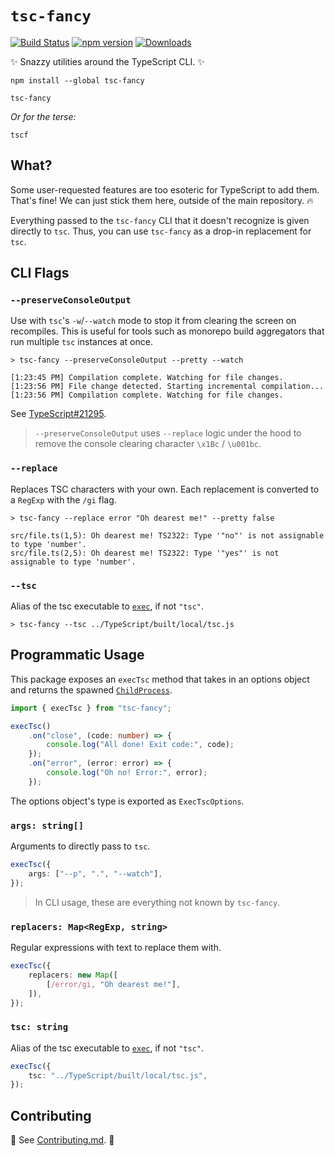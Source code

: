 # `tsc-fancy`
[![Build Status](https://travis-ci.org/joshuakgoldberg/tsc-fancy.svg?branch=master)](https://travis-ci.org/joshuakgoldberg/tsc-fancy)
[![npm version](https://badge.fury.io/js/tsc-fancy.svg)](https://www.npmjs.com/package/tsc-fancy)
[![Downloads](https://img.shields.io/npm/dm/tsc-fancy.svg)](https://www.npmjs.com/package/tsc-fancy)

✨ Snazzy utilities around the TypeScript CLI. ✨

```shell
npm install --global tsc-fancy

tsc-fancy
```

_Or for the terse:_

```shell
tscf
```

## What?

Some user-requested features are too esoteric for TypeScript to add them.
That's fine!
We can just stick them here, outside of the main repository. 🔥

Everything passed to the `tsc-fancy` CLI that it doesn't recognize is given directly to `tsc`.
Thus, you can use `tsc-fancy` as a drop-in replacement for `tsc`.

## CLI Flags

### `--preserveConsoleOutput`

Use with `tsc`'s `-w`/`--watch` mode to stop it from clearing the screen on recompiles.
This is useful for tools such as monorepo build aggregators that run multiple `tsc` instances at once.

```shell
> tsc-fancy --preserveConsoleOutput --pretty --watch

[1:23:45 PM] Compilation complete. Watching for file changes.
[1:23:56 PM] File change detected. Starting incremental compilation...
[1:23:56 PM] Compilation complete. Watching for file changes.
```

See [TypeScript#21295](https://github.com/Microsoft/TypeScript/issues/21295).

> `--preserveConsoleOutput` uses `--replace` logic under the hood to remove the console clearing character `\x1Bc` / `\u001bc`.

### `--replace`

Replaces TSC characters with your own.
Each replacement is converted to a `RegExp` with the `/gi` flag.

```shell
> tsc-fancy --replace error "Oh dearest me!" --pretty false

src/file.ts(1,5): Oh dearest me! TS2322: Type '"no"' is not assignable to type 'number'.
src/file.ts(2,5): Oh dearest me! TS2322: Type '"yes"' is not assignable to type 'number'.
```

### `--tsc`

Alias of the tsc executable to [`exec`](https://nodejs.org/api/child_process.html#child_process_child_process_exec_command_options_callback), if not `"tsc"`.

```shell
> tsc-fancy --tsc ../TypeScript/built/local/tsc.js
```

## Programmatic Usage

This package exposes an `execTsc` method that takes in an options object and returns the spawned [`ChildProcess`](https://nodejs.org/api/child_process.html).

```typescript
import { execTsc } from "tsc-fancy";

execTsc()
    .on("close", (code: number) => {
        console.log("All done! Exit code:", code);
    });
    .on("error", (error: error) => {
        console.log("Oh no! Error:", error);
    });
```

The options object's type is exported as `ExecTscOptions`.

### `args: string[]`

Arguments to directly pass to `tsc`.

```typescript
execTsc({
    args: ["--p", ".", "--watch"],
});
```

> In CLI usage, these are everything not known by `tsc-fancy`.

### `replacers: Map<RegExp, string>`

Regular expressions with text to replace them with.

```typescript
execTsc({
    replacers: new Map([
        [/error/gi, "Oh dearest me!"],
    ]),
});
```

### `tsc: string`

Alias of the tsc executable to [`exec`](https://nodejs.org/api/child_process.html#child_process_child_process_exec_command_options_callback), if not `"tsc"`.

```typescript
execTsc({
    tsc: "../TypeScript/built/local/tsc.js",
});
```

## Contributing

🙌 See [Contributing.md](./CONTRIBUTING.md). 🙌
